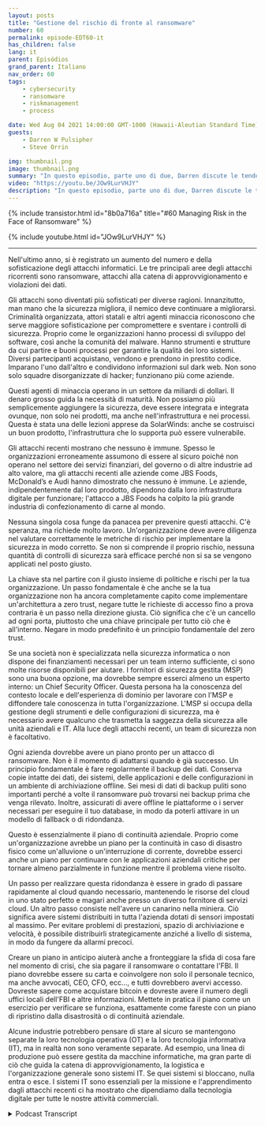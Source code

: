 ```yaml
---
layout: posts
title: "Gestione del rischio di fronte al ransomware"
number: 60
permalink: episode-EDT60-it
has_children: false
lang: it
parent: Episódios
grand_parent: Italiano
nav_order: 60
tags:
    - cybersecurity
    - ransomware
    - riskmanagement
    - process

date: Wed Aug 04 2021 14:00:00 GMT-1000 (Hawaii-Aleutian Standard Time)
guests:
    - Darren W Pulsipher
    - Steve Orrin

img: thumbnail.png
image: thumbnail.png
summary: "In questo episodio, parte uno di due, Darren discute le tendenze della sicurezza con l'ospite frequente Steve Orrin, CTO di Intel, Federal. Nel corso dell'ultimo anno, si è registrato un aumento del numero e della sofisticazione degli attacchi informatici. Le tre principali aree degli attacchi ricorrenti sono i ransomware, gli attacchi alla catena di approvvigionamento e le violazioni dei dati."
video: "https://youtu.be/JOw9LurVHJY"
description: "In questo episodio, parte uno di due, Darren discute le tendenze della sicurezza con l'ospite frequente Steve Orrin, CTO di Intel, Federal. Nel corso dell'ultimo anno, si è registrato un aumento del numero e della sofisticazione degli attacchi informatici. Le tre principali aree degli attacchi ricorrenti sono i ransomware, gli attacchi alla catena di approvvigionamento e le violazioni dei dati."
---
```


<div>
{% include transistor.html id="8b0a716a" title="#60 Managing Risk in the Face of Ransomware" %}

{% include youtube.html id="JOw9LurVHJY" %}
</div>

---

Nell'ultimo anno, si è registrato un aumento del numero e della sofisticazione degli attacchi informatici. Le tre principali aree degli attacchi ricorrenti sono ransomware, attacchi alla catena di approvvigionamento e violazioni dei dati.

Gli attacchi sono diventati più sofisticati per diverse ragioni. Innanzitutto, man mano che la sicurezza migliora, il nemico deve continuare a migliorarsi. Criminalità organizzata, attori statali e altri agenti minaccia riconoscono che serve maggiore sofisticazione per compromettere e sventare i controlli di sicurezza. Proprio come le organizzazioni hanno processi di sviluppo del software, così anche la comunità del malware. Hanno strumenti e strutture da cui partire e buoni processi per garantire la qualità dei loro sistemi. Diversi partecipanti acquistano, vendono e prendono in prestito codice. Imparano l'uno dall'altro e condividono informazioni sul dark web. Non sono solo squadre disorganizzate di hacker; funzionano più come aziende.

Questi agenti di minaccia operano in un settore da miliardi di dollari. Il denaro grosso guida la necessità di maturità. Non possiamo più semplicemente aggiungere la sicurezza, deve essere integrata e integrata ovunque, non solo nei prodotti, ma anche nell'infrastruttura e nei processi. Questa è stata una delle lezioni apprese da SolarWinds: anche se costruisci un buon prodotto, l'infrastruttura che lo supporta può essere vulnerabile.

Gli attacchi recenti mostrano che nessuno è immune. Spesso le organizzazioni erroneamente assumono di essere al sicuro poiché non operano nel settore dei servizi finanziari, del governo o di altre industrie ad alto valore, ma gli attacchi recenti alle aziende come JBS Foods, McDonald’s e Audi hanno dimostrato che nessuno è immune. Le aziende, indipendentemente dal loro prodotto, dipendono dalla loro infrastruttura digitale per funzionare; l'attacco a JBS Foods ha colpito la più grande industria di confezionamento di carne al mondo.

Nessuna singola cosa funge da panacea per prevenire questi attacchi. C'è speranza, ma richiede molto lavoro. Un'organizzazione deve avere diligenza nel valutare correttamente le metriche di rischio per implementare la sicurezza in modo corretto. Se non si comprende il proprio rischio, nessuna quantità di controlli di sicurezza sarà efficace perché non si sa se vengono applicati nel posto giusto.

La chiave sta nel partire con il giusto insieme di politiche e rischi per la tua organizzazione. Un passo fondamentale è che anche se la tua organizzazione non ha ancora completamente capito come implementare un'architettura a zero trust, negare tutte le richieste di accesso fino a prova contraria è un passo nella direzione giusta. Ciò significa che c'è un cancello ad ogni porta, piuttosto che una chiave principale per tutto ciò che è all'interno. Negare in modo predefinito è un principio fondamentale del zero trust.

Se una società non è specializzata nella sicurezza informatica o non dispone dei finanziamenti necessari per un team interno sufficiente, ci sono molte risorse disponibili per aiutare. I fornitori di sicurezza gestita (MSP) sono una buona opzione, ma dovrebbe sempre esserci almeno un esperto interno: un Chief Security Officer. Questa persona ha la conoscenza del contesto locale e dell'esperienza di dominio per lavorare con l'MSP e diffondere tale conoscenza in tutta l'organizzazione. L'MSP si occupa della gestione degli strumenti e delle configurazioni di sicurezza, ma è necessario avere qualcuno che trasmetta la saggezza della sicurezza alle unità aziendali e IT. Alla luce degli attacchi recenti, un team di sicurezza non è facoltativo.

Ogni azienda dovrebbe avere un piano pronto per un attacco di ransomware. Non è il momento di adattarsi quando è già successo. Un principio fondamentale è fare regolarmente il backup dei dati. Conserva copie intatte dei dati, dei sistemi, delle applicazioni e delle configurazioni in un ambiente di archiviazione offline. Sei mesi di dati di backup puliti sono importanti perché a volte il ransomware può trovarsi nei backup prima che venga rilevato. Inoltre, assicurati di avere offline le piattaforme o i server necessari per eseguire il tuo database, in modo da poterli attivare in un modello di fallback o di ridondanza.

Questo è essenzialmente il piano di continuità aziendale. Proprio come un'organizzazione avrebbe un piano per la continuità in caso di disastro fisico come un'alluvione o un'interruzione di corrente, dovrebbe esserci anche un piano per continuare con le applicazioni aziendali critiche per tornare almeno parzialmente in funzione mentre il problema viene risolto.

Un passo per realizzare questa ridondanza è essere in grado di passare rapidamente al cloud quando necessario, mantenendo le risorse del cloud in uno stato perfetto e magari anche presso un diverso fornitore di servizi cloud. Un altro passo consiste nell'avere un canarino nella miniera. Ciò significa avere sistemi distribuiti in tutta l'azienda dotati di sensori impostati al massimo. Per evitare problemi di prestazioni, spazio di archiviazione e velocità, è possibile distribuirli strategicamente anziché a livello di sistema, in modo da fungere da allarmi precoci.

Creare un piano in anticipo aiuterà anche a fronteggiare la sfida di cosa fare nel momento di crisi, che sia pagare il ransomware o contattare l'FBI. Il piano dovrebbe essere su carta e coinvolgere non solo il personale tecnico, ma anche avvocati, CEO, CFO, ecc..., e tutti dovrebbero avervi accesso. Dovreste sapere come acquistare bitcoin e dovreste avere il numero degli uffici locali dell'FBI e altre informazioni. Mettete in pratica il piano come un esercizio per verificare se funziona, esattamente come fareste con un piano di ripristino dalla disastrosità o di continuità aziendale.

Alcune industrie potrebbero pensare di stare al sicuro se mantengono separate la loro tecnologia operativa (OT) e la loro tecnologia informativa (IT), ma in realtà non sono veramente separate. Ad esempio, una linea di produzione può essere gestita da macchine informatiche, ma gran parte di ciò che guida la catena di approvvigionamento, la logistica e l'organizzazione generale sono sistemi IT. Se quei sistemi si bloccano, nulla entra o esce. I sistemi IT sono essenziali per la missione e l'apprendimento dagli attacchi recenti ci ha mostrato che dipendiamo dalla tecnologia digitale per tutte le nostre attività commerciali.



<details>
<summary> Podcast Transcript </summary>

<p></p>

</details>
